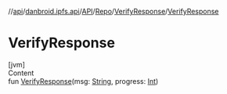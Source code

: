 //[api](../../../../index.md)/[danbroid.ipfs.api](../../../index.md)/[API](../../index.md)/[Repo](../index.md)/[VerifyResponse](index.md)/[VerifyResponse](-verify-response.md)



# VerifyResponse  
[jvm]  
Content  
fun [VerifyResponse](-verify-response.md)(msg: [String](https://kotlinlang.org/api/latest/jvm/stdlib/kotlin/-string/index.html), progress: [Int](https://kotlinlang.org/api/latest/jvm/stdlib/kotlin/-int/index.html))  



